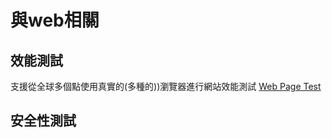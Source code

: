 # 與web相關

## 效能測試

支援從全球多個點使用真實的(多種的))瀏覽器進行網站效能測試
[Web Page Test](https://www.webpagetest.org/)

## 安全性測試
